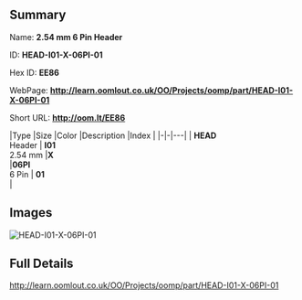 

## Summary
 
Name: __2.54 mm 6 Pin Header__

ID: __HEAD-I01-X-06PI-01__

Hex ID: __EE86__

WebPage: __http://learn.oomlout.co.uk/OO/Projects/oomp/part/HEAD-I01-X-06PI-01__

Short URL: __http://oom.lt/EE86__


|Type   |Size   |Color   |Description   |Index   |
|-|-|---|
| __HEAD__ <br>Header  | __I01__<br>2.54 mm   |__X__<br>    |__06PI__<br>6 Pin    | __01__<br>  |


## Images
![HEAD-I01-X-06PI-01](http://oomlout.com/oomp-gen/parts/HEAD-I01-X-06PI-01/HEAD-I01-X-06PI-01_420.jpg)

## Full Details

 http://learn.oomlout.co.uk/OO/Projects/oomp/part/HEAD-I01-X-06PI-01

